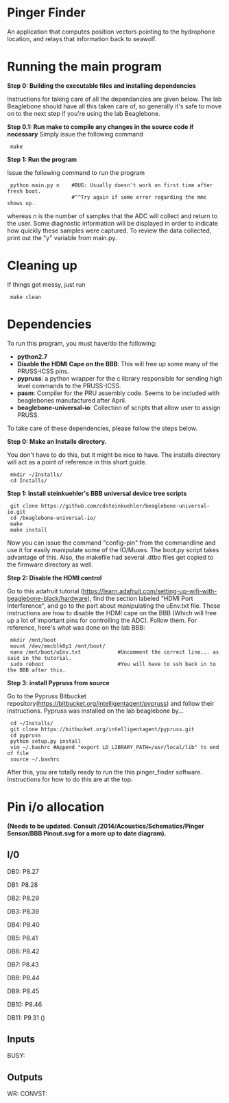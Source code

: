 # Pinger Finder
An application that computes position vectors pointing to the hydrophone location, and relays that information back to seawolf.


# Running the main program
**Step 0: Building the executable files and installing dependencies**

Instructions for taking care of all the dependancies are given below. The lab Beaglebone should have all this taken care of, so generally it's safe to move on to the next step if you're using the lab Beaglebone.

**Step 0.1: Run make to compile any changes in the source code if necessary**
Simply issue the following command

     make
 
**Step 1: Run the program**

Issue the following command to run the program

     python main.py n    #BUG: Usually doesn't work on first time after fresh boot. 
                         #^^Try again if some error regarding the mmc shows up.

whereas n is the number of samples that the ADC will collect and return to the user. Some diagnostic information will be displayed in order to indicate how quickly these samples were captured. To review the data collected, print out the "y" variable from main.py.

# Cleaning up
If things get messy, just run

     make clean

# Dependencies
To run this program, you must have/do the following:

  * **python2.7**
  * **Disable the HDMI Cape on the BBB**: This will free up some many of the PRUSS-ICSS pins.
  * **pypruss**: a python wrapper for the c library responsible for sending high level commands to the PRUSS-ICSS.
  * **pasm**: Compiler for the PRU assembly code. Seems to be included with beaglebones manufactured after April.
  * **beaglebone-universal-io**: Collection of scripts that allow user to assign PRUSS.

To take care of these dependencies, please follow the steps below.

**Step 0: Make an Installs directory.**

You don't have to do this, but it might be nice to have. The installs directory will act as a point of reference in this short guide.

     mkdir ~/Installs/
     cd Installs/
     
**Step 1: Install steinkuehler's BBB universal device tree scripts**

     git clone https://github.com/cdsteinkuehler/beaglebone-universal-io.git
     cd /beaglebone-universal-io/
     make 
     make install
     
Now you can issue the command "config-pin" from the commandline and use it for easily manipulate some of the IO/Muxes. The boot.py script takes advantage of this. Also, the makefile had several .dtbo files get copied to the firmware directory as well.
 
**Step 2: Disable the HDMI control**

Go to this adafruit tutorial (https://learn.adafruit.com/setting-up-wifi-with-beaglebone-black/hardware), find the section labeled "HDMI Port Interference", and go to the part about manipulating the uEnv.txt file. These instructions are how to disable the HDMI cape on the BBB (Which will free up a lot of important pins for controlling the ADC). Follow them. For reference, here's what was done on the lab BBB:

     mkdir /mnt/boot
     mount /dev/mmcblk0p1 /mnt/boot/
     nano /mnt/boot/uEnv.txt            #Uncomment the correct line... as said in the tutorial.
     sudo reboot                        #You will have to ssh back in to the BBB after this.
 
**Step 3: install Pypruss from source**

Go to the Pypruss Bitbucket repository(https://bitbucket.org/intelligentagent/pypruss) and follow their instructions. Pypruss was installed on the lab beaglebone by...

     cd ~/Installs/
     git clone https://bitbucket.org/intelligentagent/pypruss.git  
     cd pypruss
     python setup.py install
     vim ~/.bashrc #Append "export LD_LIBRARY_PATH=/usr/local/lib" to end of file
     source ~/.bashrc

After this, you are totally ready to run the this pinger_finder software. Instructions for how to do this are at the top.


# Pin i/o allocation 
**(Needs to be updated. Consult <ElectricalDropbox>/2014/Acoustics/Schematics/Pinger Sensor/BBB Pinout.svg for a more up to date diagram).**

## I/0
DB0:  P8.27

DB1:  P8.28

DB2:  P8.29

DB3:  P8.39

DB4:  P8.40

DB5:  P8.41

DB6:  P8.42

DB7:  P8.43

DB8:  P8.44

DB9:  P8.45

DB10: P8.46

DB11: P9.31 ()

## Inputs
BUSY: 


## Outputs
WR:
CONVST:


